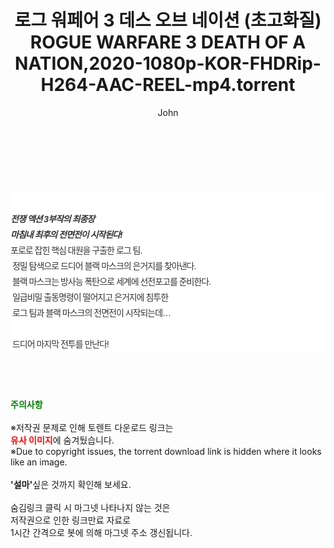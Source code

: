 ﻿---
layout: post
title:  "로그 워페어 3 데스 오브 네이션 (초고화질) ROGUE WARFARE 3 DEATH OF A NATION,2020-1080p-KOR-FHDRip-H264-AAC-REEL-mp4.torrent"
author: John
categories: [ 영화 ]
tags: [  ]
image:  
description: "로그 워페어 3 데스 오브 네이션 (초고화질) ROGUE WARFARE 3 DEATH OF A NATION,2020-1080p-KOR-FHDRip-H264-AAC-REEL-mp4 torrent 정보 공유"
toc: true
toc_sticky: true
---

<br>
<div class="view-img">
<a class="view_image" href="http://torrentmobile61.com/bbs/view_image.php?fn=%2Fdata%2Ffile%2Fmovie%2F3735182707_R0GtxTod_394d315eac577e88fab4a0bc388c4af9285a41ce.jpg" target="_blank"><img alt="" class="img-tag" content="http://torrentmobile61.com/data/file/movie/3735182707_R0GtxTod_394d315eac577e88fab4a0bc388c4af9285a41ce.jpg" itemprop="image" src="http://torrentmobile61.com/data/file/movie/3735182707_R0GtxTod_394d315eac577e88fab4a0bc388c4af9285a41ce.jpg"/></a><a class="view_image" href="http://torrentmobile61.com/bbs/view_image.php?fn=%2Fdata%2Ffile%2Fmovie%2F3735182707_6wHS3Xc5_7c679f1145d099b3e0512374eb95221a59a98b0e.jpg" target="_blank"><img alt="" class="img-tag" content="http://torrentmobile61.com/data/file/movie/3735182707_6wHS3Xc5_7c679f1145d099b3e0512374eb95221a59a98b0e.jpg" itemprop="image" src="http://torrentmobile61.com/data/file/movie/3735182707_6wHS3Xc5_7c679f1145d099b3e0512374eb95221a59a98b0e.jpg"/></a></div><div class="view-content" itemprop="description">
<p><br/></p><div class="title_area" style="margin:0px 0px 9px;padding:0px;list-style:none;font-size:12px;font-family:'나눔고딕', NanumGothic, '돋움', Dotum, Helvetica, 'AppleSDGothicNeo-Medium', AppleGothic, sans-serif;height:30px;float:none;background-color:rgb(255,255,255);"><h4 class="h_story" style="margin:5px 10px 0px 0px;padding:0px;list-style:none;font-size:12px;font-family:'돋움', sans-serif;height:18px;width:49px;background:url(&quot;https://ssl.pstatic.net/static/movie/2020/10/h_tx_sp5.png&quot;) no-repeat 0px -17px;float:left;"><strong class="blind" style="margin:0px;padding:0px;list-style:none;font-size:0px;font-family:inherit;color:inherit;width:1px;height:1px;line-height:0;">줄거리</strong></h4></div><h5 class="h_tx_story" style="margin:-7px 0px 1px;padding:0px;list-style:none;font-size:14px;font-family:'나눔고딕', NanumGothic, Helvetica, sans-serif;color:rgb(51,51,51);background-image:url(&quot;https://ssl.pstatic.net/static/movie/2014/01/blank.gif&quot;);letter-spacing:-1px;line-height:25px;background-color:rgb(255,255,255);">전쟁 액션 3부작의 최종장<br style="list-style:none;font-size:12px;font-family:'돋움', sans-serif;color:rgb(0,0,0);"/>마침내 최후의 전면전이 시작된다!</h5><p class="con_tx" style="margin-top:-1px;margin-bottom:-6px;list-style:none;font-size:14px;font-family:'나눔고딕', NanumGothic, '돋움', Dotum, Helvetica, 'AppleSDGothicNeo-Medium', AppleGothic, sans-serif;color:rgb(51,51,51);background-image:url(&quot;https://ssl.pstatic.net/static/movie/2014/01/blank.gif&quot;);letter-spacing:-1px;line-height:25px;background-color:rgb(255,255,255);">포로로 잡힌 핵심 대원을 구출한 로그 팀.<br style="list-style:none;font-size:12px;font-family:'돋움', sans-serif;color:rgb(0,0,0);"/> 정밀 탐색으로 드디어 블랙 마스크의 은거지를 찾아낸다.<br style="list-style:none;font-size:12px;font-family:'돋움', sans-serif;color:rgb(0,0,0);"/> 블랙 마스크는 방사능 폭탄으로 세계에 선전포고를 준비한다.<br style="list-style:none;font-size:12px;font-family:'돋움', sans-serif;color:rgb(0,0,0);"/> 일급비밀 출동명령이 떨어지고 은거지에 침투한<br style="list-style:none;font-size:12px;font-family:'돋움', sans-serif;color:rgb(0,0,0);"/> 로그 팀과 블랙 마스크의 전면전이 시작되는데…<br style="list-style:none;font-size:12px;font-family:'돋움', sans-serif;color:rgb(0,0,0);"/> <br style="list-style:none;font-size:12px;font-family:'돋움', sans-serif;color:rgb(0,0,0);"/> 드디어 마지막 전투를 만난다!</p> </div>
    
<br><br><br>
<p data-ke-size="size16"><b><span style="color: green;">주의사항</span></b><br /><br />※저작권 문제로 인해 토렌트 다운로드 링크는<br /><b><span style="color: red;">유사 이미지</span></b>에 숨겨뒀습니다.<br />※Due to copyright issues, the torrent download link is hidden where it looks like an image.<br /><br /><b>'설마'</b>싶은 것까지 확인해 보세요.<br /><br />숨김링크 클릭 시 마그넷 나타나지 않는 것은<br />저작권으로 인한 링크만료 자료로<br />1시간 간격으로 봇에 의해 마그넷 주소 갱신됩니다.</p>
